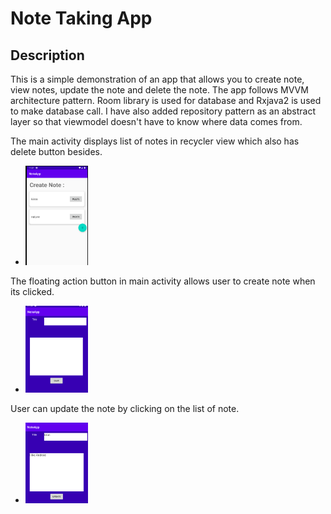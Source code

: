 # Note Taking App

## Description
This is a simple demonstration of an app that allows you to create note, view notes, update the note and delete the note. The app follows MVVM architecture pattern. Room library is used for database and Rxjava2 is used to make database call. I have also added repository pattern as an abstract layer so that viewmodel doesn't have to know where data comes from. 

The main activity displays list of notes in recycler view which also has delete button besides.
* <img src = "readmeImages/listOfNote.png" width = "100" />

The floating action button in main activity allows user to create note when its clicked.
* <img src = "readmeImages/createNote.png" width = "100" />

User can update the note by clicking on the list of note.    
* <img src = "readmeImages/updateNote.png" width = "100" />


